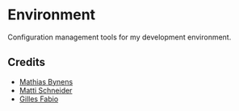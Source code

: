 # Environment

Configuration management tools for my development environment.

## Credits

- [Mathias Bynens](https://github.com/mathiasbynens/dotfiles)
- [Matti Schneider](https://github.com/MattiSG/DotFiles)
- [Gilles Fabio](https://github.com/gillesfabio/dotfiles)